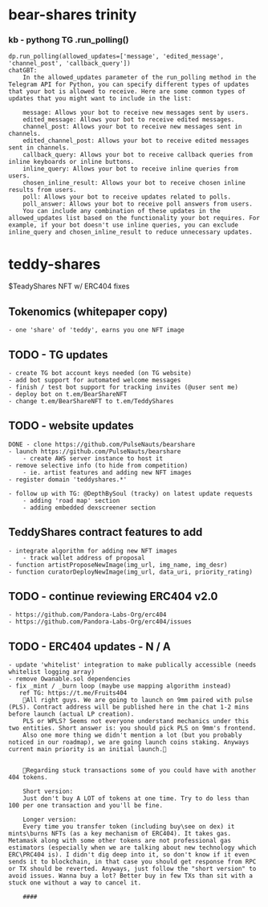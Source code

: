 # bear-shares trinity

### kb - pythong TG .run_polling()
    dp.run_polling(allowed_updates=['message', 'edited_message', 'channel_post', 'callback_query'])
    chatGBT:
        In the allowed_updates parameter of the run_polling method in the Telegram API for Python, you can specify different types of updates that your bot is allowed to receive. Here are some common types of updates that you might want to include in the list:

        message: Allows your bot to receive new messages sent by users.
        edited_message: Allows your bot to receive edited messages.
        channel_post: Allows your bot to receive new messages sent in channels.
        edited_channel_post: Allows your bot to receive edited messages sent in channels.
        callback_query: Allows your bot to receive callback queries from inline keyboards or inline buttons.
        inline_query: Allows your bot to receive inline queries from users.
        chosen_inline_result: Allows your bot to receive chosen inline results from users.
        poll: Allows your bot to receive updates related to polls.
        poll_answer: Allows your bot to receive poll answers from users.
        You can include any combination of these updates in the allowed_updates list based on the functionality your bot requires. For example, if your bot doesn't use inline queries, you can exclude inline_query and chosen_inline_result to reduce unnecessary updates.


# teddy-shares
$TeadyShares NFT w/ ERC404 fixes

## Tokenomics (whitepaper copy)
    - one 'share' of 'teddy', earns you one NFT image

## TODO - TG updates
    - create TG bot account keys needed (on TG website)
    - add bot support for automated welcome messages
    - finish / test bot support for tracking invites (@user sent me)
    - deploy bot on t.em/BearShareNFT
    - change t.em/BearShareNFT to t.em/TeddyShares

## TODO - website updates
    DONE - clone https://github.com/PulseNauts/bearshare
    - launch https://github.com/PulseNauts/bearshare
        - create AWS server instance to host it
    - remove selective info (to hide from competition)
        - ie. artist features and adding new NFT images
    - register domain 'teddyshares.*'

    - follow up with TG: @DepthBySoul (tracky) on latest update requests
        - adding 'road map' section
        - adding embedded dexscreener section

## TeddyShares contract features to add
    - integrate algorithm for adding new NFT images
        - track wallet address of proposal
    - function artistProposeNewImage(img_url, img_name, img_desr)
    - function curatorDeployNewImage(img_url, data_uri, priority_rating)

## TODO - continue reviewing ERC404 v2.0 #
    - https://github.com/Pandora-Labs-Org/erc404
    - https://github.com/Pandora-Labs-Org/erc404/issues

## TODO - ERC404 updates - N / A
    - update 'whitelist' integration to make publically accessible (needs whitelist logging array)
    - remove Owanable.sol dependencies
    - fix _mint / _burn loop (maybe use mapping algorithm instead)
       ref TG: https://t.me/Fruits404
        🚀All right guys. We are going to launch on 9mm paired with pulse (PLS). Contract address will be published here in the chat 1-2 mins before launch (actual LP creation). 
        PLS or WPLS? Seems not everyone understand mechanics under this two entities. Short answer is: you should pick PLS on 9mm's frontend. 
        Also one more thing we didn't mention a lot (but you probably noticed in our roadmap), we are going launch coins staking. Anyways current main priority is an initial launch.🚀


        🚨Regarding stuck transactions some of you could have with another 404 tokens. 

        Short version:
        Just don't buy A LOT of tokens at one time. Try to do less than 100 per one transaction and you'll be fine.

        Longer version:
        Every time you transfer token (including buy\see on dex) it mints\burns NFTs (as a key mechanism of ERC404). It takes gas. Metamask along with some other tokens are not professional gas estimators (especially when we are talking about new technology which ERC\PRC404 is). I didn't dig deep into it, so don't know if it even sends it to blockchain, in that case you should get response from RPC or TX should be reverted. Anyways, just follow the "short version" to avoid issues. Wanna buy a lot? Better buy in few TXs than sit with a stuck one without a way to cancel it.

        ####
